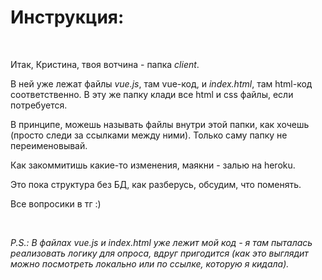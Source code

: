 <h1>Инструкция:</h1> <br>
<p> Итак, Кристина, твоя вотчина - папка <i>client</i>.</p>
<p> В ней уже лежат файлы <i>vue.js</i>, там vue-код, и <i>index.html</i>, там html-код соответственно. В эту же папку клади все html и css файлы, если потребуется.</p>
<p> В принципе, можешь называть файлы внутри этой папки, как хочешь (просто следи за ссылками между ними). Только саму папку не переименовывай.</p> 
<p> Как закоммитишь какие-то изменения, маякни - залью на heroku.</p> 
<p> Это пока структура без БД, как разберусь, обсудим, что поменять.</p> 
<p>Все вопросики в тг :)</p><br>
<p><i> P.S.: В файлах vue.js и index.html уже лежит мой код - я там пыталась реализовать логику для опроса, вдруг пригодится (как это выглядит можно посмотреть локально или по ссылке, которую я кидала).</i></p>
